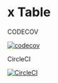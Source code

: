 # x Table

CODECOV

[![codecov](https://codecov.io/gh/SugandhaSapra/xtable/branch/master/graph/badge.svg?token=U224d7dx98)](https://codecov.io/gh/SugandhaSapra/xtable)

CircleCI

[![CircleCI](https://circleci.com/gh/SugandhaSapra/xtable.svg?style=svg&circle-token=e357f8f002725f4d0d18cc2ca0fa1fd6f44cba03)](https://circleci.com/gh/SugandhaSapra/xtable)

